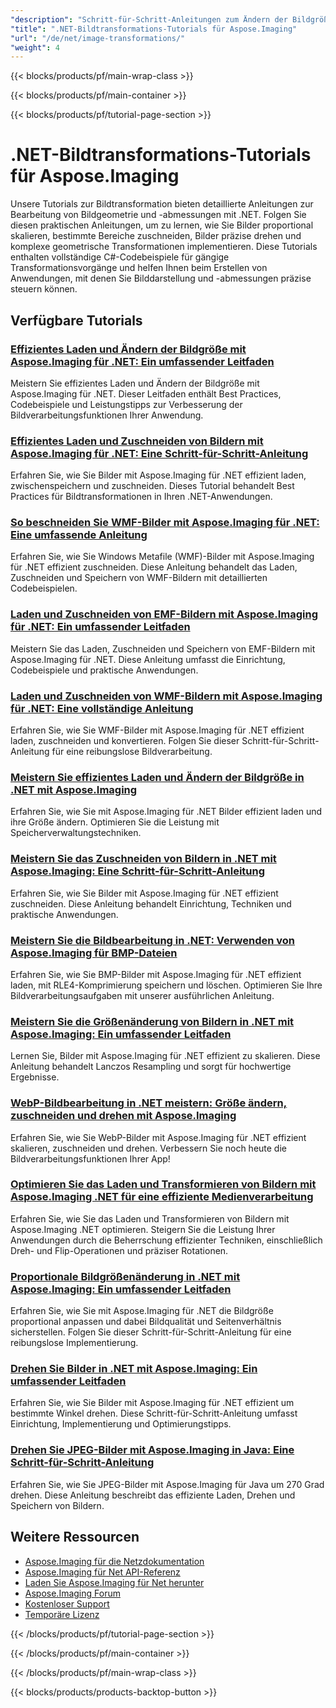 ```yaml
---
"description": "Schritt-für-Schritt-Anleitungen zum Ändern der Bildgröße, Zuschneiden, Drehen und für geometrische Transformationen mit Aspose.Imaging für .NET."
"title": ".NET-Bildtransformations-Tutorials für Aspose.Imaging"
"url": "/de/net/image-transformations/"
"weight": 4
---
```


{{< blocks/products/pf/main-wrap-class >}}

{{< blocks/products/pf/main-container >}}

{{< blocks/products/pf/tutorial-page-section >}}
# .NET-Bildtransformations-Tutorials für Aspose.Imaging

Unsere Tutorials zur Bildtransformation bieten detaillierte Anleitungen zur Bearbeitung von Bildgeometrie und -abmessungen mit .NET. Folgen Sie diesen praktischen Anleitungen, um zu lernen, wie Sie Bilder proportional skalieren, bestimmte Bereiche zuschneiden, Bilder präzise drehen und komplexe geometrische Transformationen implementieren. Diese Tutorials enthalten vollständige C#-Codebeispiele für gängige Transformationsvorgänge und helfen Ihnen beim Erstellen von Anwendungen, mit denen Sie Bilddarstellung und -abmessungen präzise steuern können.

## Verfügbare Tutorials

### [Effizientes Laden und Ändern der Bildgröße mit Aspose.Imaging für .NET: Ein umfassender Leitfaden](./efficient-image-loading-resizing-aspose-imaging-net/)
Meistern Sie effizientes Laden und Ändern der Bildgröße mit Aspose.Imaging für .NET. Dieser Leitfaden enthält Best Practices, Codebeispiele und Leistungstipps zur Verbesserung der Bildverarbeitungsfunktionen Ihrer Anwendung.

### [Effizientes Laden und Zuschneiden von Bildern mit Aspose.Imaging für .NET: Eine Schritt-für-Schritt-Anleitung](./load-crop-images-aspose-imaging-dotnet/)
Erfahren Sie, wie Sie Bilder mit Aspose.Imaging für .NET effizient laden, zwischenspeichern und zuschneiden. Dieses Tutorial behandelt Best Practices für Bildtransformationen in Ihren .NET-Anwendungen.

### [So beschneiden Sie WMF-Bilder mit Aspose.Imaging für .NET: Eine umfassende Anleitung](./crop-wmf-images-aspose-imaging-net/)
Erfahren Sie, wie Sie Windows Metafile (WMF)-Bilder mit Aspose.Imaging für .NET effizient zuschneiden. Diese Anleitung behandelt das Laden, Zuschneiden und Speichern von WMF-Bildern mit detaillierten Codebeispielen.

### [Laden und Zuschneiden von EMF-Bildern mit Aspose.Imaging für .NET: Ein umfassender Leitfaden](./load-crop-emf-images-aspose-imaging-net/)
Meistern Sie das Laden, Zuschneiden und Speichern von EMF-Bildern mit Aspose.Imaging für .NET. Diese Anleitung umfasst die Einrichtung, Codebeispiele und praktische Anwendungen.

### [Laden und Zuschneiden von WMF-Bildern mit Aspose.Imaging für .NET: Eine vollständige Anleitung](./load-crop-wmf-image-aspose-imaging-net/)
Erfahren Sie, wie Sie WMF-Bilder mit Aspose.Imaging für .NET effizient laden, zuschneiden und konvertieren. Folgen Sie dieser Schritt-für-Schritt-Anleitung für eine reibungslose Bildverarbeitung.

### [Meistern Sie effizientes Laden und Ändern der Bildgröße in .NET mit Aspose.Imaging](./aspose-imaging-net-image-loading-resizing/)
Erfahren Sie, wie Sie mit Aspose.Imaging für .NET Bilder effizient laden und ihre Größe ändern. Optimieren Sie die Leistung mit Speicherverwaltungstechniken.

### [Meistern Sie das Zuschneiden von Bildern in .NET mit Aspose.Imaging: Eine Schritt-für-Schritt-Anleitung](./master-image-cropping-aspose-imaging-dotnet/)
Erfahren Sie, wie Sie Bilder mit Aspose.Imaging für .NET effizient zuschneiden. Diese Anleitung behandelt Einrichtung, Techniken und praktische Anwendungen.

### [Meistern Sie die Bildbearbeitung in .NET: Verwenden von Aspose.Imaging für BMP-Dateien](./master-image-manipulation-dotnet-aspose-imaging/)
Erfahren Sie, wie Sie BMP-Bilder mit Aspose.Imaging für .NET effizient laden, mit RLE4-Komprimierung speichern und löschen. Optimieren Sie Ihre Bildverarbeitungsaufgaben mit unserer ausführlichen Anleitung.

### [Meistern Sie die Größenänderung von Bildern in .NET mit Aspose.Imaging: Ein umfassender Leitfaden](./master-image-resizing-aspose-imaging-dotnet/)
Lernen Sie, Bilder mit Aspose.Imaging für .NET effizient zu skalieren. Diese Anleitung behandelt Lanczos Resampling und sorgt für hochwertige Ergebnisse.

### [WebP-Bildbearbeitung in .NET meistern: Größe ändern, zuschneiden und drehen mit Aspose.Imaging](./master-webp-manipulation-net-resize-crop-rotate-aspose-imaging/)
Erfahren Sie, wie Sie WebP-Bilder mit Aspose.Imaging für .NET effizient skalieren, zuschneiden und drehen. Verbessern Sie noch heute die Bildverarbeitungsfunktionen Ihrer App!

### [Optimieren Sie das Laden und Transformieren von Bildern mit Aspose.Imaging .NET für eine effiziente Medienverarbeitung](./optimizing-image-loading-transformation-aspose-imaging-net/)
Erfahren Sie, wie Sie das Laden und Transformieren von Bildern mit Aspose.Imaging .NET optimieren. Steigern Sie die Leistung Ihrer Anwendungen durch die Beherrschung effizienter Techniken, einschließlich Dreh- und Flip-Operationen und präziser Rotationen.

### [Proportionale Bildgrößenänderung in .NET mit Aspose.Imaging: Ein umfassender Leitfaden](./resize-images-proportionally-aspose-imaging-dotnet/)
Erfahren Sie, wie Sie mit Aspose.Imaging für .NET die Bildgröße proportional anpassen und dabei Bildqualität und Seitenverhältnis sicherstellen. Folgen Sie dieser Schritt-für-Schritt-Anleitung für eine reibungslose Implementierung.

### [Drehen Sie Bilder in .NET mit Aspose.Imaging: Ein umfassender Leitfaden](./rotate-images-net-aspose-imaging-guide/)
Erfahren Sie, wie Sie Bilder mit Aspose.Imaging für .NET effizient um bestimmte Winkel drehen. Diese Schritt-für-Schritt-Anleitung umfasst Einrichtung, Implementierung und Optimierungstipps.

### [Drehen Sie JPEG-Bilder mit Aspose.Imaging in Java: Eine Schritt-für-Schritt-Anleitung](./rotate-jpeg-images-aspose-imaging-java/)
Erfahren Sie, wie Sie JPEG-Bilder mit Aspose.Imaging für Java um 270 Grad drehen. Diese Anleitung beschreibt das effiziente Laden, Drehen und Speichern von Bildern.

## Weitere Ressourcen

- [Aspose.Imaging für die Netzdokumentation](https://docs.aspose.com/imaging/net/)
- [Aspose.Imaging für Net API-Referenz](https://reference.aspose.com/imaging/net/)
- [Laden Sie Aspose.Imaging für Net herunter](https://releases.aspose.com/imaging/net/)
- [Aspose.Imaging Forum](https://forum.aspose.com/c/imaging)
- [Kostenloser Support](https://forum.aspose.com/)
- [Temporäre Lizenz](https://purchase.aspose.com/temporary-license/)

{{< /blocks/products/pf/tutorial-page-section >}}

{{< /blocks/products/pf/main-container >}}

{{< /blocks/products/pf/main-wrap-class >}}

{{< blocks/products/products-backtop-button >}}